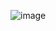 ![image](https://user-images.githubusercontent.com/40757395/169302991-22241627-5c3a-4439-818d-29e6725cf041.png)
